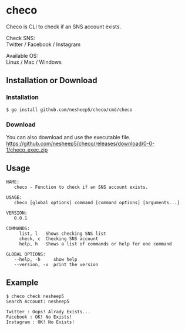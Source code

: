 # checo
Checo is CLI to check if an SNS account exists.
  
Check SNS:   
 Twitter / Facebook / Instagram  

Available OS:   
 Linux / Mac / Windows

## Installation or Download
### Installation
```
$ go install github.com/nesheep5/checo/cmd/checo
```

### Download
You can also download and use the executable file.
https://github.com/nesheep5/checo/releases/download/0-0-1/checo_exec.zip

## Usage
```
NAME:
   checo - Function to check if an SNS account exists.

USAGE:
   checo [global options] command [command options] [arguments...]

VERSION:
   0.0.1

COMMANDS:
     list, l   Shows checking SNS list
     check, c  Checking SNS account
     help, h   Shows a list of commands or help for one command

GLOBAL OPTIONS:
   --help, -h     show help
   --version, -v  print the version
```

## Example
```
$ checo check nesheep5
Search Account: nesheep5

Twitter : Oops! Alrady Exists...
Facebook : OK! No Exists!
Instagram : OK! No Exists!
```
